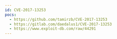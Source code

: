 ```yaml
---
id: CVE-2017-13253
pocs:
  - https://github.com/tamirzb/CVE-2017-13253
  - https://gitlab.com/daedalus1/CVE-2017-13253
  - https://www.exploit-db.com/raw/44291
---
```

